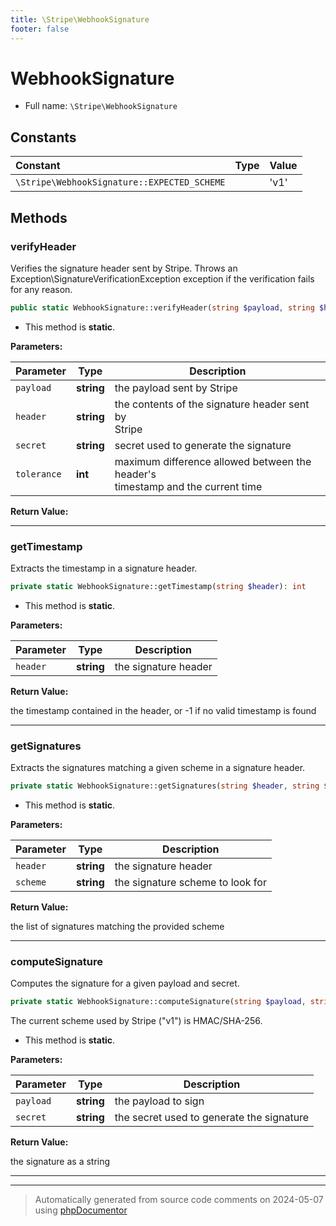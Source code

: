 ```yaml
---
title: \Stripe\WebhookSignature
footer: false
---
```


# WebhookSignature





* Full name: `\Stripe\WebhookSignature`



## Constants

| Constant | Type | Value |
|:---      |:---  |:---   |
|`\Stripe\WebhookSignature::EXPECTED_SCHEME`||&#039;v1&#039;|

## Methods

### verifyHeader

Verifies the signature header sent by Stripe. Throws an
Exception\SignatureVerificationException exception if the verification fails for
any reason.

```php
public static WebhookSignature::verifyHeader(string $payload, string $header, string $secret, int $tolerance = null): bool
```



* This method is **static**.




**Parameters:**

| Parameter | Type | Description |
|-----------|------|-------------|
| `payload` | **string** | the payload sent by Stripe |
| `header` | **string** | the contents of the signature header sent by<br />Stripe |
| `secret` | **string** | secret used to generate the signature |
| `tolerance` | **int** | maximum difference allowed between the header&#039;s<br />timestamp and the current time |


**Return Value:**





---
### getTimestamp

Extracts the timestamp in a signature header.

```php
private static WebhookSignature::getTimestamp(string $header): int
```



* This method is **static**.




**Parameters:**

| Parameter | Type | Description |
|-----------|------|-------------|
| `header` | **string** | the signature header |


**Return Value:**

the timestamp contained in the header, or -1 if no valid
timestamp is found



---
### getSignatures

Extracts the signatures matching a given scheme in a signature header.

```php
private static WebhookSignature::getSignatures(string $header, string $scheme): array
```



* This method is **static**.




**Parameters:**

| Parameter | Type | Description |
|-----------|------|-------------|
| `header` | **string** | the signature header |
| `scheme` | **string** | the signature scheme to look for |


**Return Value:**

the list of signatures matching the provided scheme



---
### computeSignature

Computes the signature for a given payload and secret.

```php
private static WebhookSignature::computeSignature(string $payload, string $secret): string
```

The current scheme used by Stripe ("v1") is HMAC/SHA-256.

* This method is **static**.




**Parameters:**

| Parameter | Type | Description |
|-----------|------|-------------|
| `payload` | **string** | the payload to sign |
| `secret` | **string** | the secret used to generate the signature |


**Return Value:**

the signature as a string



---


---
> Automatically generated from source code comments on 2024-05-07 using [phpDocumentor](http://www.phpdoc.org/)
